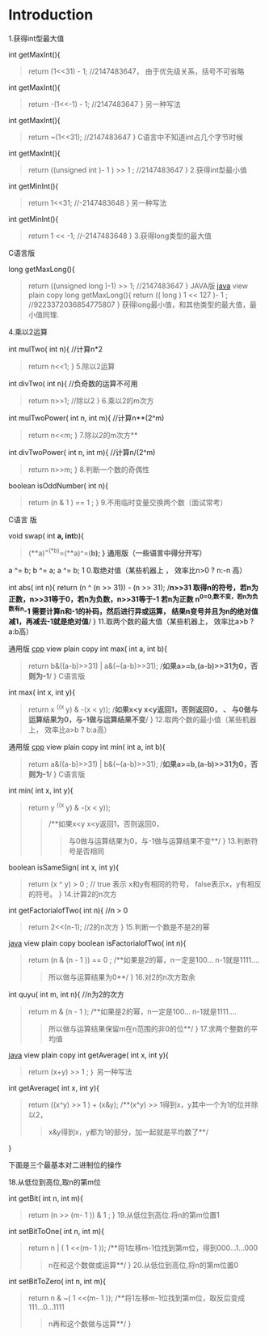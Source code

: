 # Introduction #
1.获得int型最大值


int  getMaxInt(){
> return  (1<<31) - 1; //2147483647， 由于优先级关系，括号不可省略


int  getMaxInt(){
> return  -(1<<-1) - 1; //2147483647
}
另一种写法

int  getMaxInt(){
> return  ~(1<<31); //2147483647
}
C语言中不知道int占几个字节时候

int  getMaxInt(){
> return  ((unsigned  int )- 1 ) >>  1 ; //2147483647
}
2.获得int型最小值


int  getMinInt(){
> return  1<<31; //-2147483648
> }
另一种写法

int  getMinInt(){
> return  1 << -1; //-2147483648
}
3.获得long类型的最大值


C语言版

long  getMaxLong(){
> return  ((unsigned  long )-1) >> 1; //2147483647
}
JAVA版
[java](java.md) view plain copy
long  getMaxLong(){
> return  (( long ) 1 << 127 )- 1 ; //9223372036854775807
}
获得long最小值，和其他类型的最大值，最小值同理.

4.乘以2运算


int  mulTwo( int  n){ //计算n\*2
> return  n<<1;
}
5.除以2运算


int  divTwo( int  n){ //负奇数的运算不可用
> return  n>>1; //除以2
}
6.乘以2的m次方


int  mulTwoPower( int  n, int  m){ //计算n**(2^m)
> return  n<<m;
}
7.除以2的m次方**


int  divTwoPower( int  n, int  m){ //计算n/(2^m)
> return  n>>m;
}
8.判断一个数的奇偶性


boolean  isOddNumber( int  n){
> return  (n &  1 ) ==  1 ;
}
9.不用临时变量交换两个数（面试常考）


C语言 版

void  swap( int  **a, int**b){
> (**a)<sup>=(*b)</sup>=(**a)^=(**b);
}
通用版（一些语言中得分开写）**

a ^= b;
b ^= a;
a ^= b;
1 0.取绝对值（某些机器上 ， 效率比n>0  ?  n:-n 高）

int  abs( int  n){
return  (n ^ (n >> 31)) - (n >> 31);
/**n>>31 取得n的符号，若n为正数，n>>31等于0，若n为负数，n>>31等于-1
若n为正数 n<sup>0=0,数不变，若n为负数有n</sup>-1 需要计算n和-1的补码，然后进行异或运算，
结果n变号并且为n的绝对值减1，再减去-1就是绝对值**/
}
11.取两个数的最大值（某些机器上， 效率比a>b ? a:b高）


通用版
[cpp](cpp.md) view plain copy
int  max( int  a, int  b){
> return  b&((a-b)>>31) | a&(~(a-b)>>31);
> /**如果a>=b,(a-b)>>31为0，否则为-1**/
}
C语言版

int  max( int  x, int  y){
> return  x <sup> ((x </sup> y) & -(x < y));
> /**如果x<y x<y返回1，否则返回0，
、 与0做与运算结果为0，与-1做与运算结果不变**/
}
12.取两个数的最小值（某些机器上， 效率比a>b ? b:a高）


通用版
[cpp](cpp.md) view plain copy
int  min( int  a, int  b){
> return  a&((a-b)>>31) | b&(~(a-b)>>31);
> /**如果a>=b,(a-b)>>31为0，否则为-1**/
}
C语言版

int  min( int  x, int  y){
> return  y <sup> ((x </sup> y) & -(x < y));
> > /**如果x<y x<y返回1，否则返回0，
> > > 与0做与运算结果为0，与-1做与运算结果不变**/
}
13.判断符号是否相同


boolean  isSameSign( int  x,  int  y){

> return  (x ^ y) >  0 ;  // true 表示 x和y有相同的符号， false表示x，y有相反的符号。
}
14.计算2的n次方


int  getFactorialofTwo( int  n){ //n > 0
> return  2<<(n-1); //2的n次方
}
15.判断一个数是不是2的幂

[java](java.md) view plain copy
boolean  isFactorialofTwo( int  n){
> return  (n & (n -  1 )) ==  0 ;
> /**如果是2的幂，n一定是100... n-1就是1111....
> > 所以做与运算结果为0**/
}
16.对2的n次方取余


int  quyu( int  m, int  n){ //n为2的次方

> return  m & (n -  1 );
> /**如果是2的幂，n一定是100... n-1就是1111....
> > 所以做与运算结果保留m在n范围的非0的位**/
}
17.求两个整数的平均值

[java](java.md) view plain copy
int  getAverage( int  x,  int  y){

> return  (x+y) >>  1 ;
｝
另一种写法

int  getAverage( int  x,  int  y){
> return  ((x^y) >>  1 ) + (x&y);
> /**(x^y) >> 1得到x，y其中一个为1的位并除以2，
> > x&y得到x，y都为1的部分，加一起就是平均数了**/

}

下面是三个最基本对二进制位的操作

18.从低位到高位,取n的第m位


int  getBit( int  n,  int  m){

> return  (n >> (m- 1 )) &  1 ;
}
19.从低位到高位.将n的第m位置1


int  setBitToOne( int  n,  int  m){
> return  n | ( 1 <<(m- 1 ));
> /**将1左移m-1位找到第m位，得到000...1...000
> > n在和这个数做或运算**/
}
20.从低位到高位,将n的第m位置0


int  setBitToZero( int  n,  int  m){

> return  n & ~( 1 <<(m- 1 ));
> /**将1左移m-1位找到第m位，取反后变成111...0...1111
> > n再和这个数做与运算**/
}